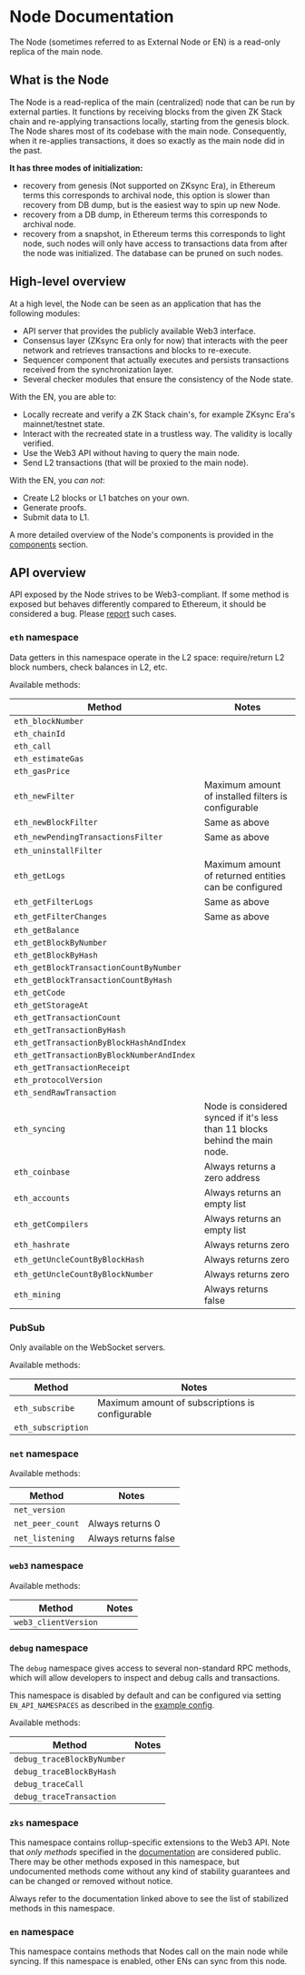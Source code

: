 # Node Documentation

The Node (sometimes referred to as External Node or EN) is a read-only replica of the main node.

## What is the Node

The Node is a read-replica of the main (centralized) node that can be run by external parties. It functions by
receiving blocks from the given ZK Stack chain and re-applying transactions locally, starting from the genesis block. The
Node shares most of its codebase with the main node. Consequently, when it re-applies transactions, it does so
exactly as the main node did in the past.

**It has three modes of initialization:**

- recovery from genesis (Not supported on ZKsync Era), in Ethereum terms this corresponds to archival node, 
this option is slower than recovery from DB dump, but is the easiest way to spin up new Node.  
- recovery from a DB dump, in Ethereum terms this corresponds to archival node.
- recovery from a snapshot, in Ethereum terms this corresponds to light node, such nodes will only have access to
  transactions data from after the node was initialized. The database can be pruned on such nodes.

## High-level overview

At a high level, the Node can be seen as an application that has the following modules:

- API server that provides the publicly available Web3 interface.
- Consensus layer (ZKsync Era only for now) that interacts with the peer network and retrieves transactions and blocks to re-execute.
- Sequencer component that actually executes and persists transactions received from the synchronization layer.
- Several checker modules that ensure the consistency of the Node state.

With the EN, you are able to:

- Locally recreate and verify a ZK Stack chain's, for example ZKsync Era's mainnet/testnet state.
- Interact with the recreated state in a trustless way. The validity is locally verified.
- Use the Web3 API without having to query the main node.
- Send L2 transactions (that will be proxied to the main node).

With the EN, you _can not_:

- Create L2 blocks or L1 batches on your own.
- Generate proofs.
- Submit data to L1.

A more detailed overview of the Node's components is provided in the [components](06_components.md) section.

## API overview

API exposed by the Node strives to be Web3-compliant. If some method is exposed but behaves differently compared
to Ethereum, it should be considered a bug. Please [report][contact_us] such cases.

[contact_us]: https://zksync.io/contact

### `eth` namespace

Data getters in this namespace operate in the L2 space: require/return L2 block numbers, check balances in L2, etc.

Available methods:

| Method                                    | Notes                                                                              |
| ----------------------------------------- | ---------------------------------------------------------------------------------- |
| `eth_blockNumber`                         |                                                                                    |
| `eth_chainId`                             |                                                                                    |
| `eth_call`                                |                                                                                    |
| `eth_estimateGas`                         |                                                                                    |
| `eth_gasPrice`                            |                                                                                    |
| `eth_newFilter`                           | Maximum amount of installed filters is configurable                                |
| `eth_newBlockFilter`                      | Same as above                                                                      |
| `eth_newPendingTransactionsFilter`        | Same as above                                                                      |
| `eth_uninstallFilter`                     |                                                                                    |
| `eth_getLogs`                             | Maximum amount of returned entities can be configured                              |
| `eth_getFilterLogs`                       | Same as above                                                                      |
| `eth_getFilterChanges`                    | Same as above                                                                      |
| `eth_getBalance`                          |                                                                                    |
| `eth_getBlockByNumber`                    |                                                                                    |
| `eth_getBlockByHash`                      |                                                                                    |
| `eth_getBlockTransactionCountByNumber`    |                                                                                    |
| `eth_getBlockTransactionCountByHash`      |                                                                                    |
| `eth_getCode`                             |                                                                                    |
| `eth_getStorageAt`                        |                                                                                    |
| `eth_getTransactionCount`                 |                                                                                    |
| `eth_getTransactionByHash`                |                                                                                    |
| `eth_getTransactionByBlockHashAndIndex`   |                                                                                    |
| `eth_getTransactionByBlockNumberAndIndex` |                                                                                    |
| `eth_getTransactionReceipt`               |                                                                                    |
| `eth_protocolVersion`                     |                                                                                    |
| `eth_sendRawTransaction`                  |                                                                                    |
| `eth_syncing`                             | Node is considered synced if it's less than 11 blocks behind the main node. |
| `eth_coinbase`                            | Always returns a zero address                                                      |
| `eth_accounts`                            | Always returns an empty list                                                       |
| `eth_getCompilers`                        | Always returns an empty list                                                       |
| `eth_hashrate`                            | Always returns zero                                                                |
| `eth_getUncleCountByBlockHash`            | Always returns zero                                                                |
| `eth_getUncleCountByBlockNumber`          | Always returns zero                                                                |
| `eth_mining`                              | Always returns false                                                               |

### PubSub

Only available on the WebSocket servers.

Available methods:

| Method             | Notes                                           |
| ------------------ | ----------------------------------------------- |
| `eth_subscribe`    | Maximum amount of subscriptions is configurable |
| `eth_subscription` |                                                 |

### `net` namespace

Available methods:

| Method           | Notes                |
| ---------------- | -------------------- |
| `net_version`    |                      |
| `net_peer_count` | Always returns 0     |
| `net_listening`  | Always returns false |

### `web3` namespace

Available methods:

| Method               | Notes |
| -------------------- | ----- |
| `web3_clientVersion` |       |

### `debug` namespace

The `debug` namespace gives access to several non-standard RPC methods, which will allow developers to inspect and debug
calls and transactions.

This namespace is disabled by default and can be configured via setting `EN_API_NAMESPACES` as described in the
[example config](prepared_configs/mainnet-config.env).

Available methods:

| Method                     | Notes |
| -------------------------- | ----- |
| `debug_traceBlockByNumber` |       |
| `debug_traceBlockByHash`   |       |
| `debug_traceCall`          |       |
| `debug_traceTransaction`   |       |

### `zks` namespace

This namespace contains rollup-specific extensions to the Web3 API. Note that _only methods_ specified in the
[documentation][zks_docs] are considered public. There may be other methods exposed in this namespace, but undocumented
methods come without any kind of stability guarantees and can be changed or removed without notice.

Always refer to the documentation linked above to see the list of stabilized methods in this namespace.

[zks_docs]: https://docs.zksync.io/build/api-reference/zks-rpc

### `en` namespace

This namespace contains methods that Nodes call on the main node while syncing. If this namespace is enabled,
other ENs can sync from this node.
